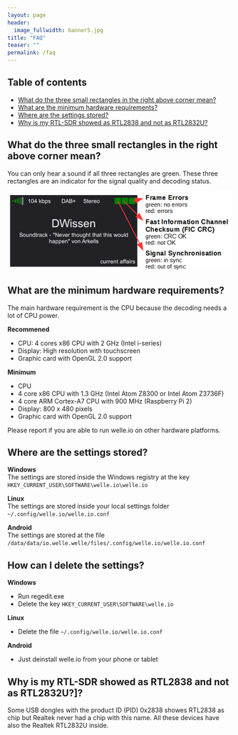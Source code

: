 ```yaml
---
layout: page
header:
  image_fullwidth: banner5.jpg
title: "FAQ"
teaser: ""
permalink: /faq
---
```


## Table of contents
* [What do the three small rectangles in the right above corner mean?](#what-do-the-three-small-rectangles-in-the-right-above-corner-mean)
* [What are the minimum hardware requirements?](#what-are-the-minimum-hardware-requirements)
* [Where are the settings stored?](#where-are-the-settings-stored)
* [Why is my RTL-SDR showed as RTL2838 and not as RTL2832U?](#why-is-my-rtl-sdr-showed-as-rtl2838-and-not-as-rtl2832u)


## What do the three small rectangles in the right above corner mean?
You can only hear a sound if all three rectangles are green. These three rectangles are an indicator for the signal quality and decoding status.

![signal_leds.png](/images/signal_leds.png)

## What are the minimum hardware requirements?
The main hardware requirement is the CPU because the decoding needs a lot of CPU power.

**Recommened**
* CPU: 4 cores x86 CPU with 2 GHz (Intel i-series)
* Display: High resolution with touchscreen
* Graphic card with OpenGL 2.0 support

**Minimum**
* CPU
 * 4 core x86 CPU with 1.3 GHz (Intel Atom Z8300 or Intel Atom Z3736F)
 * 4 core ARM Cortex-A7 CPU with 900 MHz (Raspberry Pi 2)
* Display: 800 x 480 pixels
* Graphic card with OpenGL 2.0 support

Please report if you are able to run welle.io on other hardware platforms.

## Where are the settings stored?
**Windows**  
The settings are stored inside the Windows registry at the key `HKEY_CURRENT_USER\SOFTWARE\welle.io\welle.io`

**Linux**  
The settings are stored inside your local settings folder `~/.config/welle.io/welle.io.conf`

**Android**  
The settings are stored at the file `/data/data/io.welle.welle/files/.config/welle.io/welle.io.conf`

## How can I delete the settings?
**Windows**
* Run regedit.exe
* Delete the key `HKEY_CURRENT_USER\SOFTWARE\welle.io`

**Linux**
* Delete the file `~/.config/welle.io/welle.io.conf`

**Android**
* Just deinstall welle.io from your phone or tablet

## Why is my RTL-SDR showed as RTL2838 and not as RTL2832U?]?
Some USB dongles with the product ID (PID) 0x2838 showes RTL2838 as chip but Realtek never had a chip with this name. All these devices have also the Realtek RTL2832U inside.
